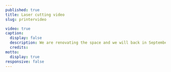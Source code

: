 ```yaml
---
published: true
title: Laser cutting video
slug: printervideo

video: true
caption:
  display: false
  description: We are renovating the space and we will back in September!
  credits:
motto:
  display: true
responsive: false
---
```

